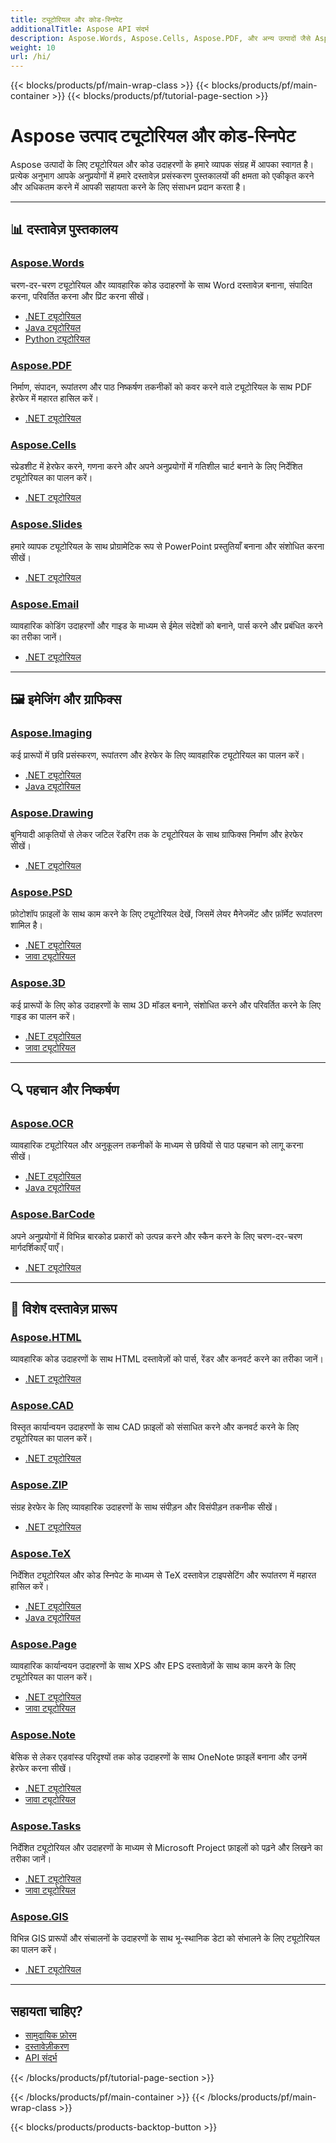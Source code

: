 ```yaml
---
title: ट्यूटोरियल और कोड-स्निपेट
additionalTitle: Aspose API संदर्भ
description: Aspose.Words, Aspose.Cells, Aspose.PDF, और अन्य उत्पादों जैसे Aspose उत्पादों के ट्यूटोरियल और कोड-स्निपेट। इसमें Aspose उत्पादों के उपयोग के बुनियादी और उन्नत ट्यूटोरियल शामिल हैं।
weight: 10
url: /hi/
---
```


{{< blocks/products/pf/main-wrap-class >}}
{{< blocks/products/pf/main-container >}}
{{< blocks/products/pf/tutorial-page-section >}}

# Aspose उत्पाद ट्यूटोरियल और कोड-स्निपेट

Aspose उत्पादों के लिए ट्यूटोरियल और कोड उदाहरणों के हमारे व्यापक संग्रह में आपका स्वागत है। प्रत्येक अनुभाग आपके अनुप्रयोगों में हमारे दस्तावेज़ प्रसंस्करण पुस्तकालयों की क्षमता को एकीकृत करने और अधिकतम करने में आपकी सहायता करने के लिए संसाधन प्रदान करता है।

---

## 📊 दस्तावेज़ पुस्तकालय

### [Aspose.Words](../words/hi/)
चरण-दर-चरण ट्यूटोरियल और व्यावहारिक कोड उदाहरणों के साथ Word दस्तावेज़ बनाना, संपादित करना, परिवर्तित करना और प्रिंट करना सीखें।
- [.NET ट्यूटोरियल](../words/hi/net/)
- [Java ट्यूटोरियल](../words/hi/java/)
- [Python ट्यूटोरियल](../words/hi/python-net/)

### [Aspose.PDF](../pdf/hi/)
निर्माण, संपादन, रूपांतरण और पाठ निष्कर्षण तकनीकों को कवर करने वाले ट्यूटोरियल के साथ PDF हेरफेर में महारत हासिल करें।
- [.NET ट्यूटोरियल](../pdf/hi/net/)

### [Aspose.Cells](../cells/hi/)
स्प्रेडशीट में हेरफेर करने, गणना करने और अपने अनुप्रयोगों में गतिशील चार्ट बनाने के लिए निर्देशित ट्यूटोरियल का पालन करें।
- [.NET ट्यूटोरियल](../cells/hi/net/)

### [Aspose.Slides](../slides/hi/)
हमारे व्यापक ट्यूटोरियल के साथ प्रोग्रामेटिक रूप से PowerPoint प्रस्तुतियाँ बनाना और संशोधित करना सीखें।
- [.NET ट्यूटोरियल](../slides/hi/net/)

### [Aspose.Email](../email/hi/)
व्यावहारिक कोडिंग उदाहरणों और गाइड के माध्यम से ईमेल संदेशों को बनाने, पार्स करने और प्रबंधित करने का तरीका जानें।
- [.NET ट्यूटोरियल](../email/hi/net/)

---

## 🖼️ इमेजिंग और ग्राफिक्स

### [Aspose.Imaging](../imaging/hi/)
कई प्रारूपों में छवि प्रसंस्करण, रूपांतरण और हेरफेर के लिए व्यावहारिक ट्यूटोरियल का पालन करें।
- [.NET ट्यूटोरियल](../imaging/hi/net/)
- [Java ट्यूटोरियल](../imaging/hi/java/)

### [Aspose.Drawing](../drawing/hi/)
बुनियादी आकृतियों से लेकर जटिल रेंडरिंग तक के ट्यूटोरियल के साथ ग्राफिक्स निर्माण और हेरफेर सीखें।
- [.NET ट्यूटोरियल](../drawing/hi/net/)

### [Aspose.PSD](../psd/hi/)
फ़ोटोशॉप फ़ाइलों के साथ काम करने के लिए ट्यूटोरियल देखें, जिसमें लेयर मैनेजमेंट और फ़ॉर्मेट रूपांतरण शामिल है।
- [.NET ट्यूटोरियल](../psd/hi/net/)
- [जावा ट्यूटोरियल](../psd/hi/java/)

### [Aspose.3D](../3d/hi/)
कई प्रारूपों के लिए कोड उदाहरणों के साथ 3D मॉडल बनाने, संशोधित करने और परिवर्तित करने के लिए गाइड का पालन करें।
- [.NET ट्यूटोरियल](../3d/hi/net/)
- [जावा ट्यूटोरियल](../3d/hi/java/)

---

## 🔍 पहचान और निष्कर्षण

### [Aspose.OCR](../ocr/hi/)
व्यावहारिक ट्यूटोरियल और अनुकूलन तकनीकों के माध्यम से छवियों से पाठ पहचान को लागू करना सीखें।
- [.NET ट्यूटोरियल](../ocr/hi/net/)
- [Java ट्यूटोरियल](../ocr/hi/java/)

### [Aspose.BarCode](../barcode/hi/)
अपने अनुप्रयोगों में विभिन्न बारकोड प्रकारों को उत्पन्न करने और स्कैन करने के लिए चरण-दर-चरण मार्गदर्शिकाएँ पाएँ।
- [.NET ट्यूटोरियल](../barcode/hi/net/)

---

## 📝 विशेष दस्तावेज़ प्रारूप

### [Aspose.HTML](../html/hi/)
व्यावहारिक कोड उदाहरणों के साथ HTML दस्तावेज़ों को पार्स, रेंडर और कनवर्ट करने का तरीका जानें।
- [.NET ट्यूटोरियल](../html/hi/net/)

### [Aspose.CAD](../cad/hi/)
विस्तृत कार्यान्वयन उदाहरणों के साथ CAD फ़ाइलों को संसाधित करने और कनवर्ट करने के लिए ट्यूटोरियल का पालन करें।
- [.NET ट्यूटोरियल](../cad/hi/net/)

### [Aspose.ZIP](../zip/hi/)
संग्रह हेरफेर के लिए व्यावहारिक उदाहरणों के साथ संपीड़न और विसंपीड़न तकनीक सीखें।
- [.NET ट्यूटोरियल](../zip/hi/net/)

### [Aspose.TeX](../tex/hi/)
निर्देशित ट्यूटोरियल और कोड स्निपेट के माध्यम से TeX दस्तावेज़ टाइपसेटिंग और रूपांतरण में महारत हासिल करें।
- [.NET ट्यूटोरियल](../tex/hi/net/)
- [Java ट्यूटोरियल](../tex/hi/java/)

### [Aspose.Page](../page/hi/)
व्यावहारिक कार्यान्वयन उदाहरणों के साथ XPS और EPS दस्तावेज़ों के साथ काम करने के लिए ट्यूटोरियल का पालन करें।
- [.NET ट्यूटोरियल](../page/hi/net/)
- [जावा ट्यूटोरियल](../page/hi/java/)

### [Aspose.Note](../note/hi/)
बेसिक से लेकर एडवांस्ड परिदृश्यों तक कोड उदाहरणों के साथ OneNote फ़ाइलें बनाना और उनमें हेरफेर करना सीखें।
- [.NET ट्यूटोरियल](../note/hi/net/)
- [जावा ट्यूटोरियल](../note/hi/java/)

### [Aspose.Tasks](../tasks/hi/)
निर्देशित ट्यूटोरियल और उदाहरणों के माध्यम से Microsoft Project फ़ाइलों को पढ़ने और लिखने का तरीका जानें।
- [.NET ट्यूटोरियल](../tasks/hi/net/)
- [जावा ट्यूटोरियल](../tasks/hi/java/)

### [Aspose.GIS](../gis/hi/)
विभिन्न GIS प्रारूपों और संचालनों के उदाहरणों के साथ भू-स्थानिक डेटा को संभालने के लिए ट्यूटोरियल का पालन करें।
- [.NET ट्यूटोरियल](../gis/hi/net/)

---

## सहायता चाहिए?

- [सामुदायिक फ़ोरम](https://forum.aspose.com/)
- [दस्तावेज़ीकरण](https://docs.aspose.com/)
- [API संदर्भ](https://reference.aspose.com/)

{{< /blocks/products/pf/tutorial-page-section >}}

{{< /blocks/products/pf/main-container >}}
{{< /blocks/products/pf/main-wrap-class >}}

{{< blocks/products/products-backtop-button >}}
